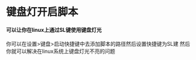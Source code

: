 # 键盘灯开启脚本
#### 可以让你在linux上通过SL键使用键盘灯光
你可以在设置>键盘>启动快捷键中去添加脚本的路径然后设置快捷键为SL建
然后你就可以解决在linux系统上键盘灯光不亮的问题
